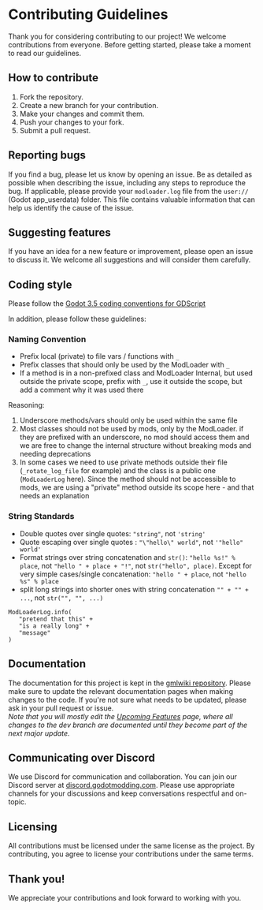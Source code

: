 # Contributing Guidelines

Thank you for considering contributing to our project! We welcome contributions from everyone. 
Before getting started, please take a moment to read our guidelines.

## How to contribute

1. Fork the repository.
2. Create a new branch for your contribution.
3. Make your changes and commit them.
4. Push your changes to your fork.
5. Submit a pull request.

## Reporting bugs

If you find a bug, please let us know by opening an issue. Be as detailed as possible when describing the issue, 
including any steps to reproduce the bug. If applicable, please provide your `modloader.log` file from the `user://` 
(Godot app_userdata) folder. This file contains valuable information that can help us identify the cause of the issue.

## Suggesting features

If you have an idea for a new feature or improvement, please open an issue to discuss it. 
We welcome all suggestions and will consider them carefully.

## Coding style

Please follow the [Godot 3.5 coding conventions for GDScript](https://docs.godotengine.org/en/3.5/tutorials/scripting/gdscript/gdscript_styleguide.html)

In addition, please follow these guidelines:

### Naming Convention
- Prefix local (private) to file vars / functions with `_`
- Prefix classes that should only be used by the ModLoader with `_`
- If a method is in a non-prefixed class and ModLoader Internal, but used outside the private scope, prefix with `_`, 
  use it outside the scope, but add a comment why it was used there

Reasoning:
1. Underscore methods/vars should only be used within the same file
2. Most classes should not be used by mods, only by the ModLoader. if they are prefixed with an underscore, 
   no mod should access them and we are free to change the internal structure without breaking mods and needing deprecations
3. In some cases we need to use private methods outside their file (`_rotate_log_file` for example) and the class is a 
   public one (`ModLoaderLog` here). Since the method should not be accessible to mods, we are using a "private" method outside 
   its scope here - and that needs an explanation

### String Standards
- Double quotes over single quotes: `"string"`, not `'string'`
- Quote escaping over single quotes : `"\"hello\" world"`, not `'"hello" world'`
- Format strings over string concatenation and `str()`: `"hello %s!" % place`, not `"hello " + place + "!"`, 
  not `str("hello", place)`. Except for very simple cases/single concatenation: `"hello " + place`, not `"hello %s" % place`
- split long strings into shorter ones with string concatenation `"" + "" + ...`, not `str("", "", ...)`
```gdscript
ModLoaderLog.info(
   "pretend that this" +
   "is a really long" +
   "message"
)
```

## Documentation

The documentation for this project is kept in the [gmlwiki repository](https://github.com/GodotModding/gmlwiki). 
Please make sure to update the relevant documentation pages when making changes to the code. If you're not sure what 
needs to be updated, please ask in your pull request or issue.  
*Note that you will mostly edit the [Upcoming Features](https://github.com/GodotModding/godot-mod-loader/wiki/Upcoming-Features) 
page, where all changes to the dev branch are documented until they become part of the next major update.*



## Communicating over Discord
We use Discord for communication and collaboration. You can join our Discord server at [discord.godotmodding.com](https://discord.godotmodding.com). Please use appropriate channels for your discussions and keep conversations respectful and on-topic.

## Licensing

All contributions must be licensed under the same license as the project. By contributing, you agree to license your contributions under the same terms.

## Thank you!

We appreciate your contributions and look forward to working with you.